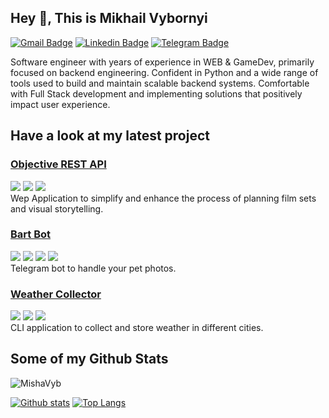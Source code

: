 ## Hey 👋, This is Mikhail Vybornyi

[![Gmail Badge](https://img.shields.io/badge/-vbrn.mv@gmail.com-c14438?style=flat&logo=Gmail&logoColor=white&link=mailto:vbrn.mv@gmail.com)](mailto:vbrn.mv@gmail.com)
[![Linkedin Badge](https://img.shields.io/badge/-LinkedIn-0072b1?style=flat&logo=Linkedin&logoColor=white&link=https://www.linkedin.com/in/mikhail-vybornyy-2a510a253/)](https://www.linkedin.com/in/mikhail-vybornyi/) 
[![Telegram Badge](https://img.shields.io/badge/-mishaviborniy-blue?style=social&logo=telegram&link=https://t.me/mishaviborniy)](https://t.me/mishaviborniy) <p align='left'>

Software engineer with years of experience in WEB & GameDev, primarily focused on backend engineering. Confident in Python and a wide range of tools used to build and maintain scalable backend systems. Comfortable with Full Stack development and implementing solutions that positively impact user experience. 

## Have a look at my latest project
### [Objective REST API](https://github.com/MishaVyb/bart-bot)
![](https://img.shields.io/badge/fastapi-0.108.0-blue) ![](https://img.shields.io/badge/pydantic-2.0-blue) ![](https://img.shields.io/badge/SQLAlchemy-2.0.18-blue) <br>
Wep Application to simplify and enhance the process of planning film sets and visual storytelling.

### [Bart Bot](https://github.com/MishaVyb/bart-bot)
![](https://img.shields.io/badge/PTB-20.1-blue) ![](https://img.shields.io/badge/Pyrogram-2.0.1-blue) ![](https://img.shields.io/badge/Anyio-3.6.2-blue) ![](https://img.shields.io/badge/SQLAlchemy-2.0.4-blue) <br>
Telegram bot to handle your pet photos. 

### [Weather Collector](https://github.com/MishaVyb/weather-collector)
![](https://img.shields.io/badge/Pydantic-1.10.2-blue) ![](https://img.shields.io/badge/APScheduler-3.9.1-blue) ![](https://img.shields.io/badge/SQLAlchemy-1.4.4-blue) <br>
CLI application to collect and store weather in different cities. 

## Some of my Github Stats
<p align=left> <img src=https://komarev.com/ghpvc/?username=MishaVyb alt=MishaVyb /> </p>

[![Github stats](https://github-readme-stats.vercel.app/api?username=MishaVyb&show_icons=true&include_all_commits=true)](https://github.com/MishaVyb/github-readme-stats)
[![Top Langs](https://github-readme-stats.vercel.app/api/top-langs/?username=MishaVyb&layout=compact)](https://github.com/MishaVyb/github-readme-stats)
